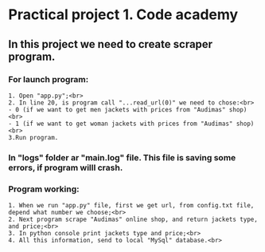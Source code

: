 # __Practical project 1. Code academy__

## __In this project we need to create scraper program.__

### __For launch program:__<br >
    1. Open "app.py";<br>
    2. In line 20, is program call "...read_url(0)" we need to chose:<br>
    - 0 (if we want to get men jackets with prices from "Audimas" shop)<br>
    - 1 (if we want to get woman jackets with prices from "Audimas" shop)<br>
    3.Run program.

### __In "logs" folder ar "main.log" file. This file is saving some errors, if program willl crash.__

### __Program working:__<br>
    1. When we run "app.py" file, first we get url, from config.txt file, depend what number we choose;<br>
    2. Next program scrape "Audimas" online shop, and return jackets type, and price;<br>
    3. In python console print jackets type and price;<br>
    4. All this information, send to local "MySql" database.<br>

